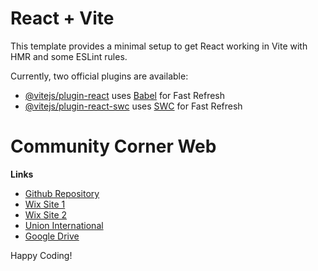# React + Vite

This template provides a minimal setup to get React working in Vite with HMR and some ESLint rules.

Currently, two official plugins are available:

- [@vitejs/plugin-react](https://github.com/vitejs/vite-plugin-react/blob/main/packages/plugin-react/README.md) uses [Babel](https://babeljs.io/) for Fast Refresh
- [@vitejs/plugin-react-swc](https://github.com/vitejs/vite-plugin-react-swc) uses [SWC](https://swc.rs/) for Fast Refresh



# Community Corner Web

**Links**
- [Github Repository](https://github.com/drPod/Community-Corner)
- [Wix Site 1](https://jordanmdavis1204.wixsite.com/explicably-inexplica)
- [Wix Site 2](https://businesschronicle.wixsite.com/communitychronicle)
- [Union International](https://theunioninternational.com/)
- [Google Drive](https://drive.google.com/drive/folders/1pYGtkFXkisQxb5doSx2mTX96_1SwoW-O?usp=sharing)

Happy Coding!
